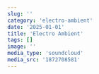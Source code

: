 ```yaml
---
slug: ''
category: 'electro-ambient'
date: '2025-01-01'
title: 'Electro Ambient'
tags: []
image: ''
media_type: 'soundcloud'
media_src: '1872708581'
---
```

